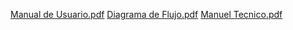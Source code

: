 [Manual de Usuario.pdf](https://github.com/user-attachments/files/19277258/Manual.de.Usuario.pdf)
[Diagrama de Flujo.pdf](https://github.com/user-attachments/files/19277260/Diagrama.de.Flujo.pdf)
[Manuel Tecnico.pdf](https://github.com/user-attachments/files/19277259/Manuel.Tecnico.pdf)
